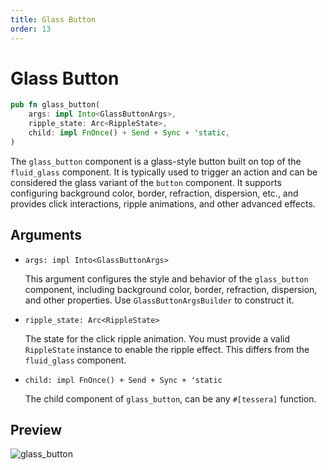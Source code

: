 ```yaml
---
title: Glass Button
order: 13
---
```


# Glass Button

```rust
pub fn glass_button(
    args: impl Into<GlassButtonArgs>,
    ripple_state: Arc<RippleState>,
    child: impl FnOnce() + Send + Sync + 'static,
)
```

The `glass_button` component is a glass-style button built on top of the `fluid_glass` component. It is typically used to trigger an action and can be considered the glass variant of the `button` component. It supports configuring background color, border, refraction, dispersion, etc., and provides click interactions, ripple animations, and other advanced effects.

## Arguments

- `args: impl Into<GlassButtonArgs>`

  This argument configures the style and behavior of the `glass_button` component, including background color, border, refraction, dispersion, and other properties. Use `GlassButtonArgsBuilder` to construct it.

- `ripple_state: Arc<RippleState>`

  The state for the click ripple animation. You must provide a valid `RippleState` instance to enable the ripple effect. This differs from the `fluid_glass` component.

- `child: impl FnOnce() + Send + Sync + 'static`

  The child component of `glass_button`, can be any `#[tessera]` function.

## Preview

![glass_button](/glass_button_example.gif)
